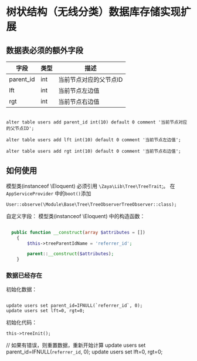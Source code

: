# 树状结构（无线分类）数据库存储实现扩展

## 数据表必须的额外字段

| 字段 | 类型 | 描述 |
| ---- | ---- | ---- |
| parent_id | int | 当前节点对应的父节点ID |
| lft | int | 当前节点左边值|
| rgt |int | 当前节点右边值 |
```$xslt

alter table users add parent_id int(10) default 0 comment '当前节点对应的父节点ID';

alter table users add lft int(10) default 0 comment '当前节点左边值';

alter table users add rgt int(10) default 0 comment '当前节点右边值';
```
## 如何使用


模型类(instanceof \Eloquent) 必须引用 `\Zaya\Lib\Tree\TreeTrait`;。
在`AppServiceProvider` 中的`boot()`添加

    User::observe(\Module\Base\Tree\TreeObserverTreeObserver::class);


自定义字段：
模型类(instanceof \Eloquent) 中的构造函数：
```php

  public function __construct(array $attributes = [])
    {
        $this->treeParentIdName = 'referrer_id';

        parent::__construct($attributes);
    }
```

### 数据已经存在
初始化数据：
```mysql

update users set parent_id=IFNULL(`referrer_id`, 0);
update users set lft=0, rgt=0;
```

初始化代码：

    this->treeInit();
    

// 如果有错误，则重置数据，重新开始计算
update users set parent_id=IFNULL(`referrer_id`, 0);
update users set lft=0, rgt=0;